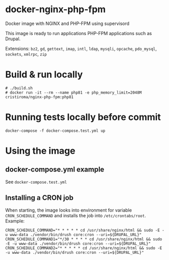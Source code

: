 # docker-nginx-php-fpm
Docker image with NGINX and PHP-FPM using supervisord

This image is ready to run applications PHP-FPM applications such as Drupal.

Extensions: `bz2`, `gd`, `gettext`, `imap`, `intl`, `ldap`, `mysqli`, `opcache`, `pdo_mysql`, `sockets`, `xmlrpc`, `zip`

# Build & run locally

```shell
# ./build.sh
# docker run -it --rm --name php81 -e php_memory_limit=2048M cristiroma/nginx-php-fpm:php81
```

# Running tests locally before commit

```
docker-compose -f docker-compose.test.yml up
```

# Using the image

## docker-compose.yml example

See `docker-compose.test.yml`

## Installing a CRON job

When starting, the image looks into environment for variable `CRON_SCHEDULE_COMMAND` and installs the job  into `/etc/crontabs/root`. Example:

```dotenv
CRON_SCHEDULE_COMMAND="* * * * * cd /usr/share/nginx/html && sudo -E -u www-data ./vendor/bin/drush core:cron --uri=${DRUPAL_URL}"
CRON_SCHEDULE_COMMAND1="*/30 * * * * cd /usr/share/nginx/html && sudo -E -u www-data ./vendor/bin/drush core:cron --uri=${DRUPAL_URL}"
CRON_SCHEDULE_COMMAND2="* * * * * cd /usr/share/nginx/html && sudo -E -u www-data ./vendor/bin/drush core:cron --uri=${DRUPAL_URL}"
```